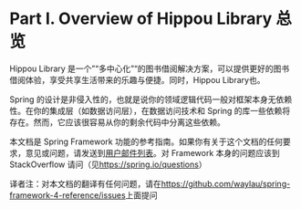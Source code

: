 Part I. Overview of Hippou Library 总览
========================
Hippou Library 是一个”“多中心化”“的图书借阅解决方案，可以提供更好的图书借阅体验，享受共享生活带来的乐趣与便捷。同时，Hippou Library也。

Spring 的设计是非侵入性的，也就是说你的领域逻辑代码一般对框架本身无依赖性。在你的集成层（如数据访问层），在数据访问技术和 Spring 的库一些依赖将存在。然而，它应该很容易从你的剩余代码中分离这些依赖。

本文档是 Spring Framework 功能的参考指南。如果你有关于这个文档的任何要求，意见或问题，请发送到[用户邮件列表](https://groups.google.com/forum/#!forum/spring-framework-contrib)。对 Framework 本身的问题应该到 StackOverflow 请问（见<https://spring.io/questions>）

译者注：对本文档的翻译有任何问题，请在<https://github.com/waylau/spring-framework-4-reference/issues>上面提问
